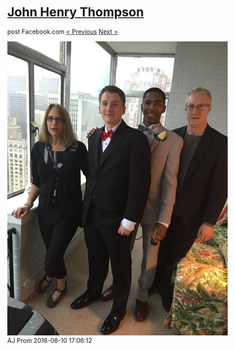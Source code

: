 # [John Henry Thompson](../README.md)
post Facebook.com
[< Previous](2016-06-10-32.md) [Next >](2016-06-10-34.md)

[![](../media/2016-06-10/AJ-Prom-31.jpg)](../README.md)
AJ Prom
2016-06-10 17:06:12